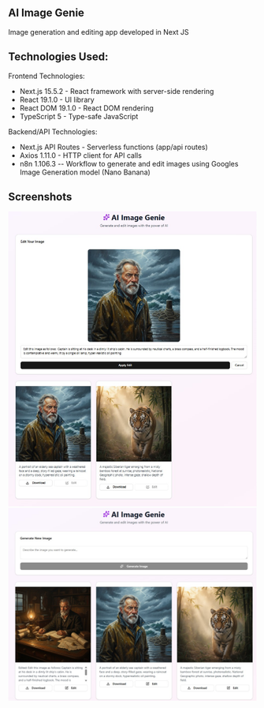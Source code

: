 ## AI Image Genie
Image generation and editing app developed in Next JS

## Technologies Used:

  Frontend Technologies:

  - Next.js 15.5.2 - React framework with server-side rendering
  - React 19.1.0 - UI library
  - React DOM 19.1.0 - React DOM rendering
  - TypeScript 5 - Type-safe JavaScript

  Backend/API Technologies:

  - Next.js API Routes - Serverless functions (app/api routes)
  - Axios 1.11.0 - HTTP client for API calls
  - n8n 1.106.3 -- Workflow to generate and edit images using Googles Image Generation model (Nano Banana)

## Screenshots
![Image Genie](screenshots/Image_Genie_1.jpg)
![Image Genie](screenshots/Image_Genie_2.jpg)

